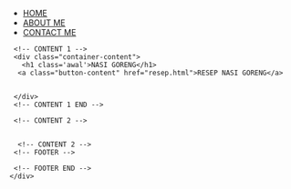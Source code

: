 <!DOCTYPE html>
<html lang="en">
<head>
  <meta charset="UTF-8">
  <meta name="viewport" content="width=device-width, initial-scale=1.0">
  <meta http-equiv="X-UA-Compatible" content="ie=edge">
  <title>web copy</title>
  <link rel="stylesheet" href="style.css">
  <link rel="stylesheet" href="font.zip">
</head>
<body>
  <div class="container">
    <!-- NAVIGATION BAR -->
      <div class="navbar">
        <ul class="ul-navbar">
          <li class="li-navbar">
            <a href="#">HOME</a>
          </li>
          <li class="li-navbar">
            <a href="about.html">ABOUT ME</a>
          </li>
          <li class="li-navbar">
            <a href="contact.html">CONTACT ME</a>
          </li>
        </ul>
      </div>
    <!-- NAVIGATION BAR SELESAI -->

     <!-- CONTENT 1 -->
     <div class="container-content">
       <h1 class='awal'>NASI GORENG</h1>
      <a class="button-content" href="resep.html">RESEP NASI GORENG</a>
      
      
     </div>
     <!-- CONTENT 1 END -->
     
     <!-- CONTENT 2 -->
    
    
      <!-- CONTENT 2 -->
     <!-- FOOTER -->
      
     <!-- FOOTER END -->
    </div>
</body>
</html>
